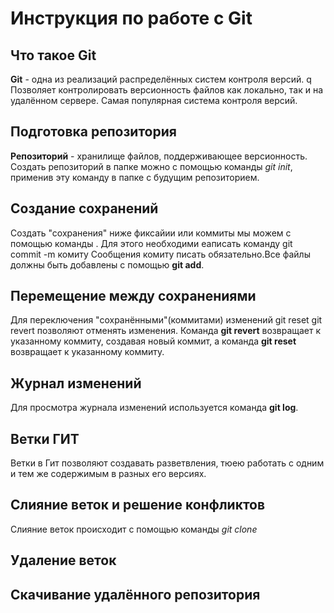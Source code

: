 # Инструкция по работе с Git

## Что такое Git
**Git** - одна из реализаций распределённых систем контроля версий. q
Позволяет контролировать версионность файлов как локально, так и на удалённом сервере. Самая популярная система контроля версий.

## Подготовка репозитория

**Репозиторий** - хранилище файлов, поддерживающее версионность. Создать репозиторий в папке можно с помощью 
команды *git init*, применив эту команду в папке с будущим репозиторием.

## Создание сохранений
Создать "сохранения" ниже фиксайии или коммиты мы можем с помощью команды  . Для этого необходими еаписать команду  git commit -m комиту Сообщения комиту писать обязательно.Все файлы должны быть добавлены с помощью **git add**.

## Перемещение между сохранениями
Для переключения "сохранёнными"(коммитами) изменений
git reset git revert позволяют отменять изменения. Команда **git revert** возвращает к указанному коммиту, создавая новый коммит, а команда **git reset** возвращает к указанному коммиту.

## Журнал изменений
Для просмотра журнала изменений используется команда **git log**.
## Ветки ГИТ
Ветки в Гит позволяют создавать разветвления, тюею работать с одним и тем же содержимым в разных его версиях.
## Слияние веток и решение конфликтов
Слияние веток происходит с помощью команды *git clone*
## Удаление веток
## Скачивание удалённого репозитория
## 
